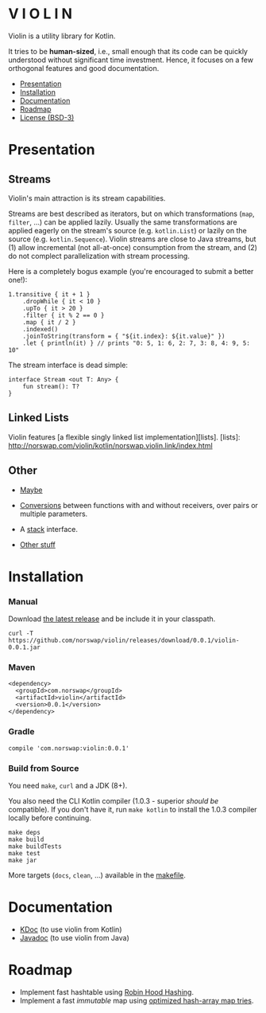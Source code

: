 # V I O L I N

Violin is a utility library for Kotlin.

It tries to be **human-sized**, i.e., small enough that its code can be quickly
understood without significant time investment. Hence, it focuses on a few
orthogonal features and good documentation.

- [Presentation](#Presentation)
- [Installation](#Installation)
- [Documentation](#Documentation)
- [Roadmap](#Roadmap)
- [License (BSD-3)](LICENSE.md)

# Presentation

## Streams

Violin's main attraction is its stream capabilities.

Streams are best described as iterators, but on which transformations (`map`,
`filter`, ...) can be applied lazily. Usually the same transformations are
applied eagerly on the stream's source (e.g. `kotlin.List`) or lazily on the
source (e.g. `kotlin.Sequence`). Violin streams are close to Java streams, but
(1) allow incremental (not all-at-once) consumption from the stream, and (2) do
not complect parallelization with stream processing.

Here is a completely bogus example (you're encouraged to submit a better one!):

    1.transitive { it + 1 }
        .dropWhile { it < 10 }
        .upTo { it > 20 }
        .filter { it % 2 == 0 }
        .map { it / 2 }
        .indexed()
        .joinToString(transform = { "${it.index}: ${it.value}" })
        .let { println(it) } // prints "0: 5, 1: 6, 2: 7, 3: 8, 4: 9, 5: 10"
        
The stream interface is dead simple:

    interface Stream <out T: Any> {
        fun stream(): T?
    }

## Linked Lists

Violin features [a flexible singly linked list implementation][lists].
[lists]: http://norswap.com/violin/kotlin/norswap.violin.link/index.html

## Other

- [Maybe][maybe]

- [Conversions][funcs] between functions with and without receivers, over pairs
  or multiple parameters.

- A [stack][stack] interface.

- [Other stuff][misc]
  
[maybe]: http://norswap.com/violin/kotlin/norswap.violin/-maybe/index.html
[funcs]: http://norswap.com/violin/kotlin/norswap.violin/index.html
[stack]: http://norswap.com/violin/kotlin/norswap.violin/-stack/index.html
[misc]:  http://norswap.com/violin/kotlin/norswap.violin.utils/index.html

# Installation

### Manual

Download [the latest release](releases) and be include it in your classpath.

    curl -T https://github.com/norswap/violin/releases/download/0.0.1/violin-0.0.1.jar

### Maven

    <dependency>
      <groupId>com.norswap</groupId>
      <artifactId>violin</artifactId>
      <version>0.0.1</version>
    </dependency>

### Gradle

    compile 'com.norswap:violin:0.0.1'

### Build from Source

You need `make`, `curl` and a JDK (8+).

You also need the CLI Kotlin compiler (1.0.3 - superior *should be* compatible).
If you don't have it, run `make kotlin` to install the 1.0.3 compiler locally
before continuing.

    make deps
    make build
    make buildTests
    make test
    make jar
    
More targets (`docs`, `clean`, ...) available in the [makefile](makefile).
    
# Documentation

- [KDoc](http://norswap.com/violin/kotlin) (to use violin from Kotlin)
- [Javadoc](http://norswap.com/violin/java) (to use violin from Java)

# Roadmap

- Implement fast hashtable using [Robin Hood Hashing][robin].
- Implement a fast *immutable* map using [optimized hash-array map tries][hamt].

[robin]: http://sebastiansylvan.com/post/robin-hood-hashing-should-be-your-default-hash-table-implementation/
[hamt]: http://michael.steindorfer.name/publications/oopsla15.pdf
